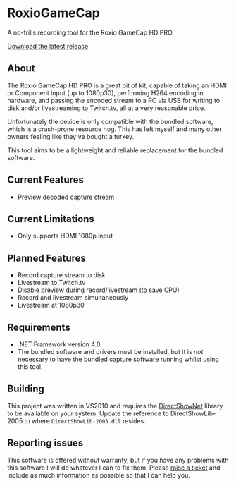 RoxioGameCap
============

A no-frills recording tool for the Roxio GameCap HD PRO.

[Download the latest release](https://github.com/warrenseymour/RoxioGameCap/raw/master/Releases/latest.zip)

About
-----

The Roxio GameCap HD PRO is a great bit of kit, capable of taking an HDMI or Component input (up to 1080p30), performing H264 encoding in hardware, and passing the encoded stream to a PC via USB for writing to disk and/or livestreaming to Twitch.tv, all at a very reasonable price.

Unfortunately the device is only compatible with the bundled software, which is a crash-prone resource hog. This has left myself and many other owners feeling like they've bought a turkey.

This tool aims to be a lightweight and reliable replacement for the bundled software.

Current Features
----------------

- Preview decoded capture stream

Current Limitations
-------------------

- Only supports HDMI 1080p input

Planned Features
----------------

- Record capture stream to disk
- Livestream to Twitch.tv
- Disable preview during record/livestream (to save CPU)
- Record and livestream simultaneously
- Livestream at 1080p30

Requirements
------------

- .NET Framework version 4.0
- The bundled software and drivers must be installed, but it is *not* necessary to have the bundled capture software running whilst using this tool.

Building
--------

This project was written in VS2010 and requires the [DirectShowNet](http://directshownet.sourceforge.net/) library to be available on your system. Update the reference to DirectShowLib-2005 to where `DirectShowLib-2005.dll` resides.

Reporting issues
----------------

This software is offered without warranty, but if you have any problems with this software I will do whatever I can to fix them. Please [raise a ticket](https://github.com/warrenseymour/RoxioGameCap/issues) and include as much information as possible so that I can help you.
